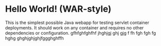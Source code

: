 Hello World! (WAR-style)
===============

This is the simplest possible Java webapp for testing servlet container deployments.  It should work on any container and requires no other dependencies or configuration. gfhfghfghfhf jhghjgj ghj gjg  f fh fgh fgh fg hghg ghghjghjghjfggghghffh

